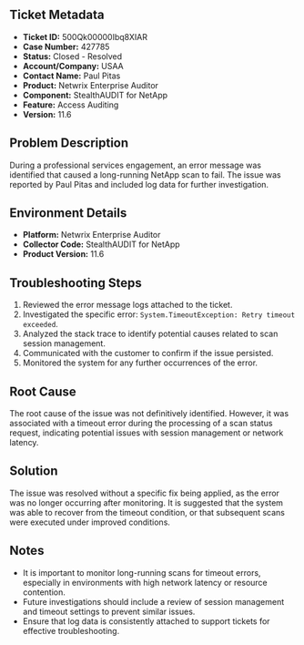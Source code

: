 ## Ticket Metadata
- **Ticket ID:** 500Qk00000Ibq8XIAR
- **Case Number:** 427785
- **Status:** Closed - Resolved
- **Account/Company:** USAA
- **Contact Name:** Paul Pitas
- **Product:** Netwrix Enterprise Auditor
- **Component:** StealthAUDIT for NetApp
- **Feature:** Access Auditing
- **Version:** 11.6

## Problem Description
During a professional services engagement, an error message was identified that caused a long-running NetApp scan to fail. The issue was reported by Paul Pitas and included log data for further investigation.

## Environment Details
- **Platform:** Netwrix Enterprise Auditor
- **Collector Code:** StealthAUDIT for NetApp
- **Product Version:** 11.6

## Troubleshooting Steps
1. Reviewed the error message logs attached to the ticket.
2. Investigated the specific error: `System.TimeoutException: Retry timeout exceeded`.
3. Analyzed the stack trace to identify potential causes related to scan session management.
4. Communicated with the customer to confirm if the issue persisted.
5. Monitored the system for any further occurrences of the error.

## Root Cause
The root cause of the issue was not definitively identified. However, it was associated with a timeout error during the processing of a scan status request, indicating potential issues with session management or network latency.

## Solution
The issue was resolved without a specific fix being applied, as the error was no longer occurring after monitoring. It is suggested that the system was able to recover from the timeout condition, or that subsequent scans were executed under improved conditions.

## Notes
- It is important to monitor long-running scans for timeout errors, especially in environments with high network latency or resource contention.
- Future investigations should include a review of session management and timeout settings to prevent similar issues.
- Ensure that log data is consistently attached to support tickets for effective troubleshooting.